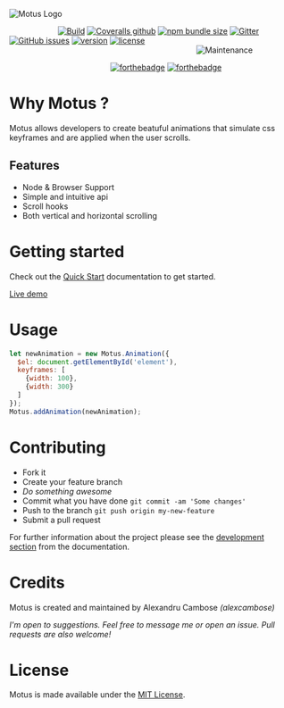 ![Motus Logo](https://i.imgur.com/GpeWN0B.png "Motus logo")

&nbsp;&nbsp;&nbsp;&nbsp;&nbsp;&nbsp;&nbsp;&nbsp;&nbsp;&nbsp;&nbsp;&nbsp;&nbsp;&nbsp;&nbsp;&nbsp;&nbsp;&nbsp;&nbsp;&nbsp;&nbsp;&nbsp;[![Build](https://img.shields.io/travis/com/alexcambose/motus.svg?style=flat-square)](https://travis-ci.com/alexcambose/motus)
[![Coveralls github](https://img.shields.io/coveralls/github/alexcambose/motus.svg?style=flat-square)](https://coveralls.io/github/alexcambose/motus?branch=master)
[![npm bundle size](https://img.shields.io/bundlephobia/minzip/motus.svg?style=flat-square)](https://packagephobia.now.sh/result?p=motus)
[![Gitter](https://img.shields.io/gitter/room/alexcambose/motus.svg?color=%23B22C5B&style=flat-square)](https://gitter.im/alexcambose/motus)
[![GitHub issues](https://img.shields.io/github/issues/alexcambose/motus.svg?style=flat-square)](https://github.com/alexcambose/motus/issues)
[![version](https://img.shields.io/npm/v/motus.svg?style=flat-square)](https://www.npmjs.com/package/motus)
[![license](https://img.shields.io/github/license/alexcambose/motus.svg?style=flat-square)](https://github.com/alexcambose/motus/blob/master/LICENSE)
&nbsp;&nbsp;&nbsp;&nbsp;&nbsp;&nbsp;&nbsp;&nbsp;&nbsp;&nbsp;&nbsp;&nbsp;&nbsp;&nbsp;&nbsp;&nbsp;&nbsp;&nbsp;&nbsp;&nbsp;&nbsp;&nbsp;&nbsp;&nbsp;&nbsp;&nbsp;&nbsp;&nbsp;&nbsp;&nbsp;&nbsp;&nbsp;&nbsp;&nbsp;&nbsp;&nbsp;&nbsp;&nbsp;&nbsp;&nbsp;&nbsp;&nbsp;&nbsp;&nbsp;&nbsp;&nbsp;&nbsp;&nbsp;&nbsp;&nbsp;&nbsp;&nbsp;&nbsp;&nbsp;&nbsp;&nbsp;&nbsp;&nbsp;&nbsp;&nbsp;&nbsp;&nbsp;&nbsp;&nbsp;&nbsp;&nbsp;&nbsp;&nbsp;&nbsp;&nbsp;&nbsp;&nbsp;&nbsp;&nbsp;&nbsp;&nbsp;&nbsp;&nbsp;&nbsp;&nbsp;&nbsp;&nbsp;&nbsp;&nbsp;
![Maintenance](https://img.shields.io/maintenance/yes/2019.svg?style=flat-square)

&nbsp;&nbsp;&nbsp;&nbsp;&nbsp;&nbsp;&nbsp;&nbsp;&nbsp;&nbsp;&nbsp;&nbsp;&nbsp;&nbsp;&nbsp;&nbsp;&nbsp;&nbsp;&nbsp;&nbsp;&nbsp;&nbsp;&nbsp;&nbsp;&nbsp;&nbsp;&nbsp;&nbsp;&nbsp;&nbsp;&nbsp;&nbsp;&nbsp;&nbsp;&nbsp;&nbsp;&nbsp;&nbsp;&nbsp;&nbsp;&nbsp;&nbsp;&nbsp;&nbsp;&nbsp;
[![forthebadge](https://forthebadge.com/images/badges/makes-people-smile.svg)](https://forthebadge.com)
[![forthebadge](https://forthebadge.com/images/badges/made-with-javascript.svg)](https://forthebadge.com)

# Why Motus ?
Motus allows developers to create beatuful animations that simulate css keyframes and are applied when the user scrolls.

## Features
- Node & Browser Support
- Simple and intuitive api
- Scroll hooks
- Both vertical and horizontal scrolling

# Getting started
Check out the [Quick Start](https://alexcambose.github.io/motus/) documentation to get started.

[Live demo](https://codesandbox.io/s/ol4v495l8z)
# Usage 
```js 
let newAnimation = new Motus.Animation({
  $el: document.getElementById('element'),
  keyframes: [
    {width: 100},
    {width: 300}
  ]
});
Motus.addAnimation(newAnimation);
```
<!--- [start code] -->
<div class="box mb-12" id="element"></div>
<!--- [end code] -->


# Contributing

- Fork it
- Create your feature branch
- *Do something awesome*
- Commit what you have done `git commit -am 'Some changes'`
- Push to the branch `git push origin my-new-feature`
- Submit a pull request

For further information about the project please see the [development section](development) from the documentation.

# Credits
Motus is created and maintained by Alexandru Cambose *(alexcambose)*

*I'm open to suggestions. Feel free to message me or open an issue. Pull requests are also welcome!*

# License

Motus is made available under the [MIT License](LICENSE).
